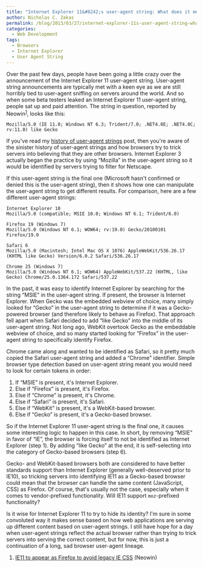 ```yaml
---
title: "Internet Explorer 11&#8242;s user-agent string: What does it mean?"
author: Nicholas C. Zakas
permalink: /blog/2013/03/27/internet-explorer-11s-user-agent-string-what-does-it-mean/
categories:
  - Web Development
tags:
  - Browsers
  - Internet Explorer
  - User Agent String
---
```

Over the past few days, people have been going a little crazy over the announcement of the Internet Explorer 11 user-agent string. User-agent string announcements are typically met with a keen eye as we are still horribly tied to user-agent sniffing on servers around the world. And so when some beta testers leaked an Internet Explorer 11 user-agent string, people sat up and paid attention. The string in question, reported by Neowin<sup>[1]</sup>, looks like this:

    Mozilla/5.0 (IE 11.0; Windows NT 6.3; Trident/7.0; .NET4.0E; .NET4.0C; rv:11.0) like Gecko

If you've read my [history of user-agent strings][1] post, then you're aware of the sinister history of user-agent strings and how browsers try to trick servers into believing that they are other browsers. Internet Explorer 3 actually began the practice by using &#8220;Mozilla&#8221; in the user-agent string so it would be identified by servers trying to filter for Netscape.

If this user-agent string is the final one (Microsoft hasn't confirmed or denied this is the user-agent string), then it shows how one can manipulate the user-agent string to get different results. For comparison, here are a few different user-agent strings:

    Internet Explorer 10
    Mozilla/5.0 (compatible; MSIE 10.0; Windows NT 6.1; Trident/6.0)
    
    Firefox 19 (Windows 7)
    Mozilla/5.0 (Windows NT 6.1; WOW64; rv:19.0) Gecko/20100101 Firefox/19.0
    
    Safari 6
    Mozilla/5.0 (Macintosh; Intel Mac OS X 1076) AppleWebKit/536.26.17 (KHTML like Gecko) Version/6.0.2 Safari/536.26.17
    
    Chrome 25 (Windows 7)
    Mozilla/5.0 (Windows NT 6.1; WOW64) AppleWebKit/537.22 (KHTML, like Gecko) Chrome/25.0.1364.172 Safari/537.22

In the past, it was easy to identify Internet Explorer by searching for the string &#8220;MSIE&#8221; in the user-agent string. If present, the browser is Internet Explorer. When Gecko was the embedded webview of choice, many simply looked for &#8220;Gecko&#8221; in the user-agent string to determine if it was a Gecko-powered browser (and therefore likely to behave as Firefox). That approach fell apart when Safari decided to add &#8220;like Gecko&#8221; into the middle of its user-agent string. Not long ago, WebKit overtook Gecko as the embeddable webview of choice, and so many started looking for &#8220;Firefox&#8221; in the user-agent string to specifically identify Firefox.

Chrome came along and wanted to be identified as Safari, so it pretty much copied the Safari user-agent string and added a &#8220;Chrome&#8221; identifier. Simple browser type detection based on user-agent string meant you would need to look for certain tokens in order:

  1. If &#8220;MSIE&#8221; is present, it's Internet Explorer.
  2. Else if &#8220;Firefox&#8221; is present, it's Firefox.
  3. Else if &#8220;Chrome&#8221; is present, it's Chrome.
  4. Else if &#8220;Safari&#8221; is present, it's Safari.
  5. Else if &#8220;WebKit&#8221; is present, it's a WebKit-based browser.
  6. Else if &#8220;Gecko&#8221; is present, it's a Gecko-based browser.

So if the Internet Explorer 11 user-agent string is the final one, it causes some interesting logic to happen in this case. In short, by removing &#8220;MSIE&#8221; in favor of &#8220;IE&#8221;, the browser is forcing itself to not be identified as Internet Explorer (step 1). By adding &#8220;like Gecko&#8221; at the end, it is self-selecting into the category of Gecko-based browsers (step 6).

Gecko- and WebKit-based browsers both are considered to have better standards support than Internet Explorer (generally well-deserved prior to IE10), so tricking servers into identifying IE11 as a Gecko-based browser could mean that the browser can handle the same content (JavaScript, CSS) as Firefox. Of course, that's usually not the case, especially when it comes to vendor-prefixed functionality. Will IE11 support `moz`-prefixed functionality?

Is it wise for Internet Explorer 11 to try to hide its identity? I'm sure in some convoluted way it makes sense based on how web applications are serving up different content based on user-agent strings. I still have hope for a day when user-agent strings reflect the actual browser rather than trying to trick servers into serving the correct content, but for now, this is just a continuation of a long, sad browser user-agent lineage.


  1. [IE11 to appear as Firefox to avoid legacy IE CSS][2] (Neowin)

 [1]: {{site.url}}/blog/2010/01/12/history-of-the-user-agent-string/
 [2]: http://www.neowin.net/news/ie11-to-appear-as-firefox-to-avoid-legacy-ie-css
